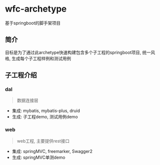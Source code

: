 # wfc-archetype
基于springboot的脚手架项目

## 简介
目标是为了通过此archetype快速构建包含多个子工程的springboot项目, 统一风格, 生成每个子工程样例和测试用例

## 子工程介绍
### dal
> 数据连接层

- 集成: mybatis, mybatis-plus, druid
- 生成: 子工程demo, 测试用例demo

### web
> web工程, 主要提供rest接口

- 集成: springMVC, freemarker, Swagger2
- 生成: springMVC单测demo